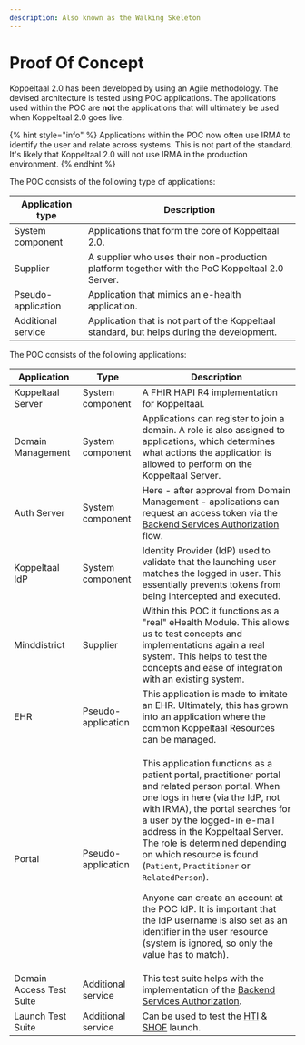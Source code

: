```yaml
---
description: Also known as the Walking Skeleton
---
```


# Proof Of Concept

Koppeltaal 2.0 has been developed by using an Agile methodology. The devised architecture is tested using POC applications. The applications used within the POC are **not** the applications that will ultimately be used when Koppeltaal 2.0 goes live.

{% hint style="info" %}
Applications within the POC now often use IRMA to identify the user and relate across systems. This is not part of the standard. It's likely that Koppeltaal 2.0 will not use IRMA in the production environment.
{% endhint %}

The POC consists of the following type of applications:

| Application type   | Description                                                                                    |
| ------------------ | ---------------------------------------------------------------------------------------------- |
| System component   | Applications that form the core of Koppeltaal 2.0.                                             |
| Supplier           | A supplier who uses their non-production platform together with the PoC Koppeltaal 2.0 Server. |
| Pseudo-application | Application that mimics an e-health application.                                               |
| Additional service | Application that is not part of the Koppeltaal standard, but helps during the development.     |

The POC consists of the following applications:

| Application              | Type               | Description                                                                                                                                                                                                                                                                                                                                                                                                                                                                                                                                                                                         |
| ------------------------ | ------------------ | --------------------------------------------------------------------------------------------------------------------------------------------------------------------------------------------------------------------------------------------------------------------------------------------------------------------------------------------------------------------------------------------------------------------------------------------------------------------------------------------------------------------------------------------------------------------------------------------------- |
| Koppeltaal Server        | System component   | A FHIR HAPI R4 implementation for Koppeltaal.                                                                                                                                                                                                                                                                                                                                                                                                                                                                                                                                                       |
| Domain Management        | System component   | Applications can register to join a domain. A role is also assigned to applications, which determines what actions the application is allowed to perform on the Koppeltaal Server.                                                                                                                                                                                                                                                                                                                                                                                                                  |
| Auth Server              | System component   | Here - after approval from Domain Management - applications can request an access token via the [Backend Services Authorization](https://hl7.org/fhir/uv/bulkdata/authorization/index.html#obtaining-an-access-token) flow.                                                                                                                                                                                                                                                                                                                                                                         |
| Koppeltaal IdP           | System component   | Identity Provider (IdP) used to validate that the launching user matches the logged in user. This essentially prevents tokens from being intercepted and executed.                                                                                                                                                                                                                                                                                                                                                                                                                                  |
| Minddistrict             | Supplier           | Within this POC it functions as a "real" eHealth Module. This allows us to test concepts and implementations again a real system. This helps to test the concepts and ease of integration with an existing system.                                                                                                                                                                                                                                                                                                                                                                                  |
| EHR                      | Pseudo-application | This application is made to imitate an EHR. Ultimately, this has grown into an application where the common Koppeltaal Resources can be managed.                                                                                                                                                                                                                                                                                                                                                                                                                                                    |
| Portal                   | Pseudo-application | <p>This application functions as a patient portal, practitioner portal and related person portal. When one logs in here (via the IdP, not with IRMA), the portal searches for a user by the logged-in e-mail address in the Koppeltaal Server. The role is determined depending on which resource is found (<code>Patient</code>, <code>Practitioner</code> or <code>RelatedPerson</code>).<br></p><p>Anyone can create an account at the POC IdP. It is important that the IdP username is also set as an identifier in the user resource (system is ignored, so only the value has to match).</p> |
| Domain Access Test Suite | Additional service | This test suite helps with the implementation of the [Backend Services Authorization](https://hl7.org/fhir/uv/bulkdata/authorization/index.html#obtaining-an-access-token).                                                                                                                                                                                                                                                                                                                                                                                                                         |
| Launch Test Suite        | Additional service | Can be used to test the [HTI](../../technische-howto/launchen/hti.md) & [SHOF](../../technische-howto/launchen/smart-hti-on-fhir.md) launch.                                                                                                                                                                                                                                                                                                                                                                                                                                                        |

